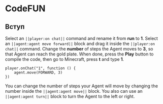 # CodeFUN

## Вступ 

Select an ``||player:on chat||`` command and rename it from **run** to **1**. 
Select an ``||agent:agent move forward||`` block and drag it inside the ``||player:on chat||`` command.
Change the **number** of steps the Agent moves to **3**, so that Agent can reach the gold plate. 
When done, press the **Play** button to compile the code, then go to Minecraft, press **t** and type **1**.

```block
player.onChat("1", function () {
    agent.move(FORWARD, 3)
})
```
You can change the number of steps your Agent will move by changing the number inside the ``||agent:agent move||`` block. You also can use an ``||agent:agent turn||`` block to turn the Agent to the left or right.
